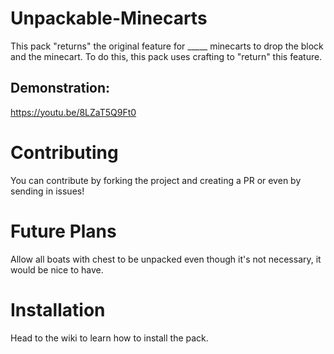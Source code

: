 # Unpackable-Minecarts
This pack "returns" the original feature for _____ minecarts to drop the block and the minecart. To do this, this pack uses crafting to "return" this feature.

## Demonstration:
https://youtu.be/8LZaT5Q9Ft0



# Contributing
You can contribute by forking the project and creating a PR or even by sending in issues!


# Future Plans
Allow all boats with chest to be unpacked even though it's not necessary, it would be nice to have.


# Installation
Head to the wiki to learn how to install the pack.
